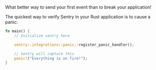 What better way to send your first event than to break your application!

The quickest way to verify Sentry in your Rust application is to cause a panic:

```rust
fn main() {
    // Initialize sentry here

    sentry::integrations::panic::register_panic_handler();

    // Sentry will capture this
    panic!("Everything is on fire!");
}
```
